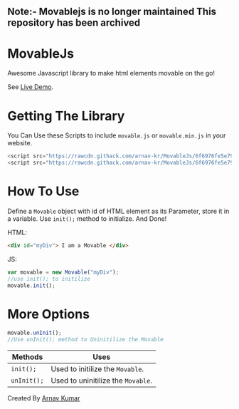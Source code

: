 ## Note:- Movablejs is no longer maintained This repository has been archived


# MovableJs
Awesome Javascript library to make html elements movable on the go!

See [Live Demo](https://codepen.io/arnav-kr/pen/eYzwQGX).


# Getting The Library

You Can Use these Scripts to include `movable.js` or `movable.min.js` in your website.

```javascript
<script src="https://rawcdn.githack.com/arnav-kr/MovableJs/6f6976fe5e798d8716b9f46aff46e2102313ffa3/dist/movable.js"></script>
<script src="https://rawcdn.githack.com/arnav-kr/MovableJs/6f6976fe5e798d8716b9f46aff46e2102313ffa3/dist/movable.min.js"></script>
```

# How To Use

Define a `Movable` object with id of HTML element as its Parameter, store it in a variable. Use `init();` method to initialize. And Done!

HTML:
```html
<div id="myDiv"> I am a Movable </div>
```
JS:
```javascript
var movable = new Movable("myDiv");
//use init(); to initilize
movable.init();
```
# More Options

```javascript
movable.unInit();
//Use unInit(); method to Uninitilize the Movable
```
|Methods|Uses|
|-----|------|
|`init();`|Used to initilize the `Movable`.|
|`unInit();`|Used to uninitilize the `Movable`.|


Created By [Arnav Kumar](@arnav-kr)
